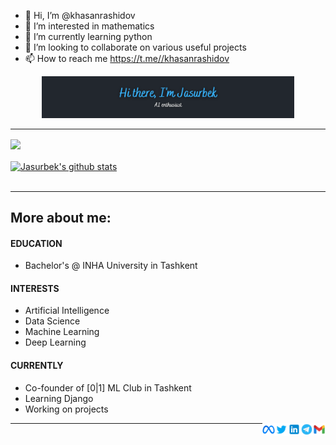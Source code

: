 - 👋 Hi, I’m @khasanrashidov
- 👀 I’m interested in mathematics
- 🌱 I’m currently learning python
- 💞️ I’m looking to collaborate on various useful projects
- 📫 How to reach me https://t.me//khasanrashidov



<p align="center">
  <img src="https://github.com/Jasurbek16/Jasurbek16/blob/main/Let's%20build%20the%20future%20today....png" alt="a picture that has the name Jasurbek Mamurov which has been written on it" width="80%"/>
</p>

<hr>

<div > 
  <a href="https://github.com/Jasurbek16/Jasurbek16" >
    <img align="center" src="https://github-readme-stats.vercel.app/api/top-langs/?username=Jasurbek16&layout=compact&theme=nord&hide_border=true" />
  </a> 
</div> 

<br>

<div>
 <a href="https://github.com/Jasurbek16/Jasurbek16">
   <img align="center" src="https://github-readme-stats.vercel.app/api?username=Jasurbek16&show_icons=true&include_all_commits=true&theme=nord&hide_border=true" alt="Jasurbek's github stats" />
  </a>
</div>

<br>
<hr>

## More about me:
 #### EDUCATION
  * Bachelor's @ INHA University in Tashkent
 #### INTERESTS
  * Artificial Intelligence
  * Data Science 
  * Machine Learning
  * Deep Learning
 #### CURRENTLY
  * Co-founder of [0|1] ML Club in Tashkent
  * Learning Django
  * Working on projects


<div>
  <a href="mailto:jascinmamurov7@gmail.com">
    <img align="right" alt="Jasurbek Mamurov on Gmail" width="20px" src="https://github.com/Jasurbek16/Jasurbek16/blob/main/icons8-gmail.svg" />
  </a>
  <a href="https://t.me/Jasurbek16">
    <img align="right" alt="Jasurbek Mamurov on Telegram" width="20px" src="https://github.com/Jasurbek16/Jasurbek16/blob/main/icons8-telegram-app.svg" />
  </a>
  <a href="https://www.linkedin.com/in/jmamurov">
    <img align="right" alt="Jasurbek Mamurov on LinkedIn" width="20px" src="https://github.com/Jasurbek16/Jasurbek16/blob/main/icons8-linkedin.svg" />
  </a>
  <a href="https://twitter.com/J_Mamurov">
    <img align="right" alt="Jasurbek Mamurov on Twitter" width="21px" src="https://github.com/Jasurbek16/Jasurbek16/blob/main/icons8-twitter.svg" />
  </a>
  <a href="https://www.facebook.com/mamurov.jasurbek">
    <img align="right" alt="Jasurbek Mamurov on Meta" width="20px" src="https://github.com/Jasurbek16/Jasurbek16/blob/main/icons8-meta.svg" />
  </a>
</div>
<hr>



<!---
khasanrashidov/khasanrashidov is a ✨ special ✨ repository because its `README.md` (this file) appears on your GitHub profile.
You can click the Preview link to take a look at your changes.
--->
